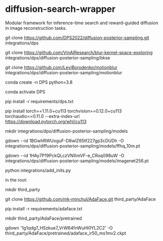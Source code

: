 # diffusion-search-wrapper
Modular framework for inference-time search and reward-guided diffusion in image reconstruction tasks.

git clone https://github.com/DPS2022/diffusion-posterior-sampling.git integrations/dps

git clone https://github.com/VinAIResearch/blur-kernel-space-exploring integrations/dps/diffusion-posterior-sampling/bkse

git clone https://github.com/LeviBorodenko/motionblur integrations/dps/diffusion-posterior-sampling/motionblur

conda create -n DPS python=3.8

conda activate DPS

pip install -r requirements/dps.txt

pip install torch==1.11.0+cu113 torchvision==0.12.0+cu113 torchaudio==0.11.0 --extra-index-url https://download.pytorch.org/whl/cu113

mkdir integrations/dps/diffusion-posterior-sampling/models

gdown --id 1BGwhRWUoguF-D8wlZ65tf227gp3cDUDh -O integrations/dps/diffusion-posterior-sampling/models/ffhq_10m.pt

gdown --id 1HAy7P19PckQLczVNXmVF-e_CRxq098uW -O integrations/dps/diffusion-posterior-sampling/models/imagenet256.pt

python integrations/add_inits.py

in the root: 

mkdir third_party

git clone https://github.com/mk-minchul/AdaFace.git third_party/AdaFace

pip install -r requirements/adaface.txt

mkdir third_party/AdaFace/pretrained

gdown '1g1qdg7_HSzkue7_VrW64fnWuHl0YL2C2' -O third_party/AdaFace/pretrained/adaface_ir50_ms1mv2.ckpt

